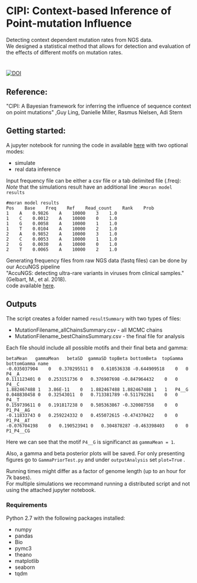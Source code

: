 # CIPI: Context-based Inference of Point-mutation Influence
Detecting context dependent mutation rates from NGS data.<br />
We designed a statistical method that allows for detection and 
evaluation of the effects of different motifs on mutation rates. 

#

[![DOI](https://zenodo.org/badge/DOI/10.5281/zenodo.3408598.svg)](https://doi.org/10.5281/zenodo.3408598)


## Reference:
"CIPI: A Bayesian framework for inferring the influence of sequence context on point mutations" ,Guy Ling,
Danielle Miller, Rasmus Nielsen, Adi Stern


## Getting started:
A jupyter notebook for running the code in available [here](RunContextAnalysis.ipynb) with two optional modes:
- simulate
- real data inference

Input frequency file can be either a csv file or a tab delimited file (.freq): <br />
*Note* that the simulations result have an additional line :`#moran model results`
```
#moran model results
Pos    Base    Freq    Ref    Read_count    Rank    Prob
1    A    0.9826    A    10000    3    1.0
1    C    0.0012    A    10000    0    1.0
1    G    0.0058    A    10000    1    1.0
1    T    0.0104    A    10000    2    1.0
2    A    0.9852    A    10000    3    1.0
2    C    0.0053    A    10000    1    1.0
2    G    0.0030    A    10000    0    1.0
2    T    0.0065    A    10000    2    1.0
```

Generating frequency files from raw NGS data (fastq files) can be done by our AccuNGS pipeline<br />
"AccuNGS: detecting ultra-rare variants in viruses from clinical samples." (Gelbart, M., et al. 2018).<br />
code available [here](https://github.com/SternLabTAU/AccuNGS).
## 

## Outputs
The script creates a folder named `resultSummary` with two types of files:
* MutationFilename_allChainsSummary.csv - all MCMC chains
* MutationFilename_bestChainsSummary.csv - the final file for analysis
 
 Each file should include all possible motifs and their final beta and gamma:
 
 ```
 betaMean	gammaMean	betaSD	gammaSD	topBeta	bottomBeta	topGamma	bottomGamma	name
-0.035037904	0	0.370295511	0	0.610536338	-0.644909518	0	0	P4__A
0.111123401	0	0.253151736	0	0.376907698	-0.847964432	0	0	P4__C
1.882467488	1	3.86E-11	0	1.882467488	1.882467488	1	1	P4__G
0.048830458	0	0.32543011	0	0.713381789	-0.511792261	0	0	P4__T
0.159739611	0	0.191817238	0	0.505363867	-0.320087558	0	0	P1_P4__AG
-0.11833743	0	0.259224332	0	0.455072615	-0.474370422	0	0	P1_P4__AT
-0.076704198	0	0.190523941	0	0.304878287	-0.463398403	0	0	P1_P4__CG
 ```
 
 Here we can see that the motif `P4__G` is significanct as `gammaMean = 1`.
 
Also, a gamma and beta posterior plots will be saved. For only presenting figures go to `GammaPriorTest.py` and under `outputAnalysis` set `plot=True` .<br />

Running times might differ as a factor of genome length (up to an hour for 7k bases).<br />
For multiple simulations we recommand running a distributed script and not using the attached jupyter notebook.

### Requirements
Python 2.7 with the following packages installed:
* numpy
* pandas
* Bio
* pymc3
* theano
* matplotlib
* seaborn
* tqdm






